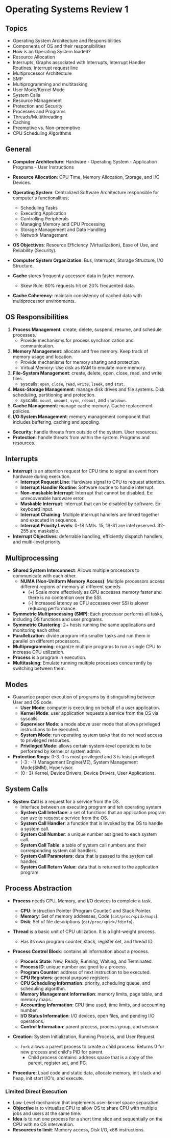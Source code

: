 # Operating Systems Review 1

## Topics

- Operating System Architecture and Responsibilities
- Components of OS and their responsibilities
- How is an Operating System loaded?
- Resource Allocation
- Interrupts, Graphs associated with Interrupts, Interrupt Handler Routines, Interrupt request line
- Multiprocessor Architecture
- SMP
- Multiprogramming and multitasking
- User Mode/Kernel Mode
- System Calls
- Resource Management
- Protection and Security
- Processes and Programs
- Threads/Multithreading
- Caching
- Preemptive vs. Non-preemptive
- CPU Scheduling Algorithms

## General

- **Computer Architecture**: Hardware - Operating System - Application Programs - User Instructions
- **Resource Allocation**: CPU Time, Memory Allocation, Storage, and I/O Devices.
- **Operating System**: Centralized Software Architecture responsible for computer's functionalities:
  - Scheduling Tasks
  - Executing Application
  - Controlling Peripherals
  - Managing Memory and CPU Processing
  - Storage Management and Data Handling
  - Network Management
- **OS Objectives**: Resource Efficiency (Virtualization), Ease of Use, and Reliability (Security).
- **Computer System Organization**: Bus, Interrupts, Storage Structure, I/O Structure.

- **Cache** stores frequently accessed data in faster memory.
  - Skew Rule: 80% requests hit on 20% frequented data.
- **Cache Coherency**: maintain consistency of cached data with multiprocessor environments.

## OS Responsibilities

1. **Process Management**: create, delete, suspend, resume, and schedule processes.
   - Provide mechanisms for process synchronization and communication.
2. **Memory Management**: allocate and free memory. Keep track of memory usage and location.
   - Provide mechanisms for memory sharing and protection.
   - Virtual Memory: Use disk as RAM to emulate more memory.
3. **File-System Management**: create, delete, open, close, read, and write files.
   - syscalls: `open`, `close`, `read`, `write`, `lseek`, and `stat`.
4. **Mass-Storage Management**: manage disk drives and file systems. Disk scheduling, partitioning and protection.
   - syscalls: `mount`, `umount`, `sync`, `reboot`, and `shutdown`.
5. **Cache Management**: manage cache memory. Cache replacement policies.
6. **I/O System Management**: memory management component that includes buffering, caching and spooling.

- **Security**: handle threats from outside of the system. User resources.
- **Protection**: handle threats from within the system. Programs and resources.

## Interrupts

- **Interrupt** is an attention request for CPU time to signal an event from hardware during execution.
  - **Interrupt Request Line**: Hardware signal to CPU to request attention.
  - **Interrupt Handler Routine**: Software routine to handle interrupt.
  - **Non-maskable Interrupt**: Interrupt that cannot be disabled. Ex: unrecoverable hardware error.
  - **Maskable Interrupt**: Interrupt that can be disabled by software. Ex: keyboard input.
  - **Interrupt Chaining**: Multiple interrupt handlers are linked together and executed in sequence.
  - **Interrupt Priority Levels**: 0-18 NMIs. 15, 19-31 are intel reserved. 32-255 are maskable.
- **Interrupt Objectives**: deferrable handling, efficiently dispatch handlers, and multi-level priority.

## Multiprocessing

- **Shared System Interconnect**: Allows multiple processors to communicate with each other.
  - **NUMA (Non-Uniform Memory Access)**: Multiple processors access different regions of memory at different speeds.
    - (+) Scale more effectively as CPU accesses memory faster and there is no contention over the SSI.
    - (-) Increased latency as CPU accesses over SSI is slower reducing performance.
- **Symmetric Multiprocessing (SMP)**: Each processor performs all tasks, including OS functions and user programs.
- **Symmetric Clustering**: 2+ hosts running the same applications and monitoring each other.
- **Parallelization**: divide program into smaller tasks and run them in parallel on different processors.
- **Multiprogramming**: organize multiple programs to run a single CPU to increase CPU utilization.
- **Process** is a program in execution.
- **Multitasking**: Emulate running multiple processes concurrently by switching between them.

## Modes

- Guarantee proper execution of programs by distinguishing between User and OS code.
  - **User Mode**: computer is executing on behalf of a user application.
  - **Kernel Mode**: user application requests a service from the OS via syscalls.
  - **Supervisor Mode**: a mode above user mode that allows privileged instructions to be executed.
  - **System Mode**: run operating system tasks that do not need access to privileged resources.
  - **Privileged Mode**: allows certain system-level operations to be performed by kernel or system admin.
- **Protection Rings**: 0-3. 0 is most privileged and 3 is least privileged.
  - (-3 : -1) Management Engine(ME), System Management Mode(SMM), Hypervisor.
  - (0 : 3) Kernel, Device Drivers, Device Drivers, User Applications.

## System Calls

- **System Call** is a request for a service from the OS.
  - Interface between an executing program and teh operating system
  - **System Call Interface**: a set of functions that an application program can use to request a service from the OS.
  - **System Call Handler**: a function that is invoked by the OS to handle a system call.
  - **System Call Number**: a unique number assigned to each system call.
  - **System Call Table**: a table of system call numbers and their corresponding system call handlers.
  - **System Call Parameters**: data that is passed to the system call handler.
  - **System Call Return Value**: data that is returned to the application program.

## Process Abstraction

- **Process** needs CPU, Memory, and I/O devices to complete a task.
  - **CPU**: Instruction Pointer (Program Counter) and Stack Pointer.
  - **Memory**: Set of memory addresses, Code (`cat/proc/<pid>/maps`).
  - **Disk**: Set of file descriptions (`cat/proc/<pid>/fdinfo`).
- **Thread** is a basic unit of CPU utilization. It is a light-weight process.
  - Has its own program counter, stack, register set, and thread ID.
- **Process Control Block**: contains all information about a process.

  - **Process State**: New, Ready, Running, Waiting, and Terminated.
  - **Process ID**: unique number assigned to a process.
  - **Program Counter**: address of next instruction to be executed.
  - **CPU Registers**: general purpose registers.
  - **CPU Scheduling Information**: priority, scheduling queue, and scheduling algorithm.
  - **Memory Management Information**: memory limits, page table, and memory maps.
  - **Accounting Information**: CPU time used, time limits, and accounting number.
  - **I/O Status Information**: I/O devices, open files, and pending I/O operations.
  - **Control Information**: parent process, process group, and session.

- **Creation**: System Initialization, Running Process, and User Request.
  - `fork` allows a parent process to create a child process. Returns 0 for new process and child's PID for parent.
    - Child process contains: address space that is a copy of the parent, register set, and PC.
- **Procedure**: Load code and static data, allocate memory, init stack and heap, init start I/O's, and execute.

### Limited Direct Execution

- Low-Level mechanism that implements user-kernel space separation.
- **Objective** is to virtualize CPU to allow OS to share CPU with multiple jobs and users at the same time.
- **Idea** is to run one process for a short time slice and sequentially on the CPU with no OS intervention.
- **Resources to limit**: Memory access, Disk I/O, x86 instructions.
